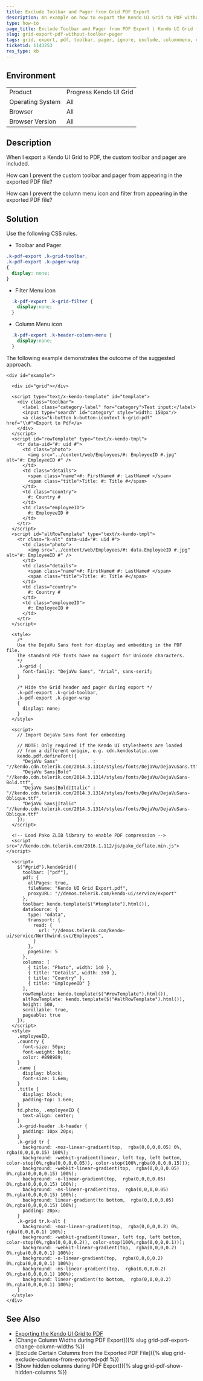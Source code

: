 ```yaml
---
title: Exclude Toolbar and Pager from Grid PDF Export
description: An example on how to export the Kendo UI Grid to PDF without the toolbar and pager.
type: how-to
page_title: Exclude Toolbar and Pager from PDF Export | Kendo UI Grid for jQuery
slug: grid-export-pdf-without-toolbar-pager
tags: grid, export, pdf, toolbar, pager, ignore, exclude, columnmenu, column, menu, filter, icon
ticketid: 1143253
res_type: kb
---
```


## Environment

<table>
 <tr>
  <td>Product</td>
  <td>Progress Kendo UI Grid</td>
 </tr>
 <tr>
  <td>Operating System</td>
  <td>All</td>
 </tr>
 <tr>
  <td>Browser</td>
  <td>All</td>
 </tr>
 <tr>
  <td>Browser Version</td>
  <td>All</td>
 </tr>
</table>

## Description

When I export a Kendo UI Grid to PDF, the custom toolbar and pager are included.

How can I prevent the custom toolbar and pager from appearing in the exported PDF file?

How can I prevent the column menu icon and filter from appearing in the exported PDF file?

## Solution

Use the following CSS rules.

- Toolbar and Pager

```css
.k-pdf-export .k-grid-toolbar,
.k-pdf-export .k-pager-wrap
{
  display: none;
}
```
- Filter Menu icon

```css
  .k-pdf-export .k-grid-filter {
    display:none;
  }
```

- Column Menu icon

```css
  .k-pdf-export .k-header-column-menu {
    display:none;
  }
```

The following example demonstrates the outcome of the suggested approach.

```dojo
<div id="example">

  <div id="grid"></div>

  <script type="text/x-kendo-template" id="template">
    <div class="toolbar">
      <label class="category-label" for="category">Test input:</label>
      <input type="search" id="category" style="width: 150px"/>
      <a class="k-button k-button-icontext k-grid-pdf" href="\\#">Export to Pdf</a>
    </div>
  </script>
  <script id="rowTemplate" type="text/x-kendo-tmpl">
    <tr data-uid="#: uid #">
      <td class="photo">
        <img src="../content/web/Employees/#: EmployeeID #.jpg" alt="#: EmployeeID #" />
      </td>
      <td class="details">
        <span class="name">#: FirstName# #: LastName# </span>
        <span class="title">Title: #: Title #</span>
      </td>
      <td class="country">
        #: Country #
      </td>
      <td class="employeeID">
        #: EmployeeID #
      </td>
    </tr>
  </script>
  <script id="altRowTemplate" type="text/x-kendo-tmpl">
    <tr class="k-alt" data-uid="#: uid #">
      <td class="photo">
        <img src="../content/web/Employees/#: data.EmployeeID #.jpg" alt="#: EmployeeID #" />
      </td>
      <td class="details">
        <span class="name">#: FirstName# #: LastName# </span>
        <span class="title">Title: #: Title #</span>
      </td>
      <td class="country">
        #: Country #
      </td>
      <td class="employeeID">
        #: EmployeeID #
      </td>
    </tr>
  </script>

  <style>
    /*
    Use the DejaVu Sans font for display and embedding in the PDF file.
    The standard PDF fonts have no support for Unicode characters.
    */
    .k-grid {
      font-family: "DejaVu Sans", "Arial", sans-serif;
    }

    /* Hide the Grid header and pager during export */
    .k-pdf-export .k-grid-toolbar,
    .k-pdf-export .k-pager-wrap
    {
      display: none;
    }
  </style>

  <script>
    // Import DejaVu Sans font for embedding

    // NOTE: Only required if the Kendo UI stylesheets are loaded
    // from a different origin, e.g. cdn.kendostatic.com
    kendo.pdf.defineFont({
      "DejaVu Sans"             : "//kendo.cdn.telerik.com/2014.3.1314/styles/fonts/DejaVu/DejaVuSans.ttf",
      "DejaVu Sans|Bold"        : "//kendo.cdn.telerik.com/2014.3.1314/styles/fonts/DejaVu/DejaVuSans-Bold.ttf",
      "DejaVu Sans|Bold|Italic" : "//kendo.cdn.telerik.com/2014.3.1314/styles/fonts/DejaVu/DejaVuSans-Oblique.ttf",
      "DejaVu Sans|Italic"      : "//kendo.cdn.telerik.com/2014.3.1314/styles/fonts/DejaVu/DejaVuSans-Oblique.ttf"
    });
  </script>

  <!-- Load Pako ZLIB library to enable PDF compression -->
  <script src="//kendo.cdn.telerik.com/2016.1.112/js/pako_deflate.min.js"></script>

  <script>
    $("#grid").kendoGrid({
      toolbar: ["pdf"],
      pdf: {
        allPages: true,
        fileName: "Kendo UI Grid Export.pdf",
        proxyURL: "//demos.telerik.com/kendo-ui/service/export"
      },
      toolbar: kendo.template($("#template").html()),
      dataSource: {
        type: "odata",
        transport: {
          read: {
            url: "//demos.telerik.com/kendo-ui/service/Northwind.svc/Employees",
          }
        },
        pageSize: 5
      },
      columns: [
        { title: "Photo", width: 140 },
        { title: "Details", width: 350 },
        { title: "Country" },
        { title: "EmployeeID" }
      ],
      rowTemplate: kendo.template($("#rowTemplate").html()),
      altRowTemplate: kendo.template($("#altRowTemplate").html()),
      height: 500,
      scrollable: true,
      pageable: true
    });
  </script>
  <style>
    .employeeID,
    .country {
      font-size: 50px;
      font-weight: bold;
      color: #898989;
    }
    .name {
      display: block;
      font-size: 1.6em;
    }
    .title {
      display: block;
      padding-top: 1.6em;
    }
    td.photo, .employeeID {
      text-align: center;
    }
    .k-grid-header .k-header {
      padding: 10px 20px;
    }
    .k-grid tr {
      background: -moz-linear-gradient(top,  rgba(0,0,0,0.05) 0%, rgba(0,0,0,0.15) 100%);
      background: -webkit-gradient(linear, left top, left bottom, color-stop(0%,rgba(0,0,0,0.05)), color-stop(100%,rgba(0,0,0,0.15)));
      background: -webkit-linear-gradient(top,  rgba(0,0,0,0.05) 0%,rgba(0,0,0,0.15) 100%);
      background: -o-linear-gradient(top,  rgba(0,0,0,0.05) 0%,rgba(0,0,0,0.15) 100%);
      background: -ms-linear-gradient(top,  rgba(0,0,0,0.05) 0%,rgba(0,0,0,0.15) 100%);
      background: linear-gradient(to bottom,  rgba(0,0,0,0.05) 0%,rgba(0,0,0,0.15) 100%);
      padding: 20px;
    }
    .k-grid tr.k-alt {
      background: -moz-linear-gradient(top,  rgba(0,0,0,0.2) 0%, rgba(0,0,0,0.1) 100%);
      background: -webkit-gradient(linear, left top, left bottom, color-stop(0%,rgba(0,0,0,0.2)), color-stop(100%,rgba(0,0,0,0.1)));
      background: -webkit-linear-gradient(top,  rgba(0,0,0,0.2) 0%,rgba(0,0,0,0.1) 100%);
      background: -o-linear-gradient(top,  rgba(0,0,0,0.2) 0%,rgba(0,0,0,0.1) 100%);
      background: -ms-linear-gradient(top,  rgba(0,0,0,0.2) 0%,rgba(0,0,0,0.1) 100%);
      background: linear-gradient(to bottom,  rgba(0,0,0,0.2) 0%,rgba(0,0,0,0.1) 100%);
    }
  </style>
</div>
```

## See Also

* [Exporting the Kendo UI Grid to PDF](https://docs.telerik.com/kendo-ui/controls/data-management/grid/export/pdf-export)
* [Change Column Widths during PDF Export]({% slug grid-pdf-export-change-column-widths %})
* [Exclude Certain Columns from the Exported PDF File]({% slug grid-exclude-columns-from-exported-pdf %})
* [Show hidden columns during PDF Export]({% slug grid-pdf-show-hidden-columns %})
